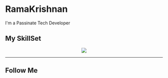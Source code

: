 # RamaKrishnan
I'm a Passinate Tech Developer

## My SkillSet
<p align="center">
  <a href="https://skillicons.dev/">
    <img src="https://skillicons.dev/icons?i=js,ts,nodejs,express,mongodb,prisma,sass,tailwindcss,bootstrap,react,nextjs,figma,redux,vercel" />
  </a>
</p>
<hr>

## Follow Me
